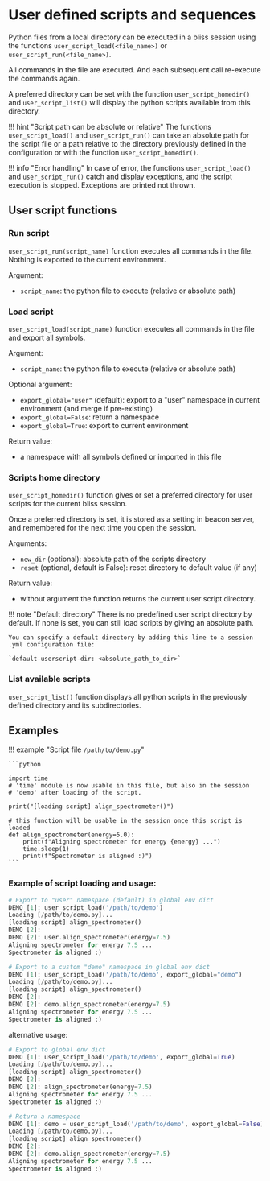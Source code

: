 
# User defined scripts and sequences

Python files from a local directory can be executed in a bliss session using the functions
`user_script_load(<file_name>)` or `user_script_run(<file_name>)`.

All commands in the file are executed. And each subsequent call re-execute the commands again.

A preferred directory can be set with the function `user_script_homedir()` and `user_script_list()` will display the python scripts available from this directory.

!!! hint "Script path can be absolute or relative"
    The functions `user_script_load()` and `user_script_run()` can take an absolute path for the script file
    or a path relative to the directory previously defined in the configuration or with the function `user_script_homedir()`.

!!! info "Error handling"
    In case of error, the functions `user_script_load()` and `user_script_run()` catch
    and display exceptions, and the script execution is stopped. Exceptions are printed not thrown.

## User script functions

### Run script

`user_script_run(script_name)` function executes all commands in the file. Nothing is exported to the current environment.

Argument:

* `script_name`: the python file to execute (relative or absolute path)

### Load script

`user_script_load(script_name)` function executes all commands in the file and export all symbols.

Argument:

* `script_name`: the python file to execute (relative or absolute path)

Optional argument:

* `export_global="user"` (default): export to a "user" namespace in current environment (and merge if pre-existing)
* `export_global=False`: return a namespace
* `export_global=True`: export to current environment

Return value:

* a namespace with all symbols defined or imported in this file

### Scripts home directory

`user_script_homedir()` function gives or set a preferred directory for user scripts for the current bliss session.

Once a preferred directory is set, it is stored as a setting in beacon server, and remembered
for the next time you open the session.

Arguments:

* `new_dir` (optional): absolute path of the scripts directory
* `reset` (optional, default is False): reset directory to default value (if any)

Return value:

* without argument the function returns the current user script directory.

!!! note "Default directory"
    There is no predefined user script directory by default.
    If none is set, you can still load scripts by giving an absolute path.

    You can specify a default directory by adding this line to a session .yml configuration file:

    `default-userscript-dir: <absolute_path_to_dir>`

### List available scripts

`user_script_list()` function displays all python scripts in the previously defined directory and its subdirectories.

## Examples

!!! example "Script file `/path/to/demo.py`"

    ```python

    import time
    # 'time' module is now usable in this file, but also in the session
    # 'demo' after loading of the script.

    print("[loading script] align_spectrometer()")

    # this function will be usable in the session once this script is loaded
    def align_spectrometer(energy=5.0):
        print(f"Aligning spectrometer for energy {energy} ...")
        time.sleep(1)
        print(f"Spectrometer is aligned :)")
    ```

### Example of script loading and usage:

```python
# Export to "user" namespace (default) in global env dict
DEMO [1]: user_script_load('/path/to/demo')
Loading [/path/to/demo.py]...
[loading script] align_spectrometer()
DEMO [2]:
DEMO [2]: user.align_spectrometer(energy=7.5)
Aligning spectrometer for energy 7.5 ...
Spectrometer is aligned :)
```

```python
# Export to a custom "demo" namespace in global env dict
DEMO [1]: user_script_load('/path/to/demo', export_global="demo")
Loading [/path/to/demo.py]...
[loading script] align_spectrometer()
DEMO [2]:
DEMO [2]: demo.align_spectrometer(energy=7.5)
Aligning spectrometer for energy 7.5 ...
Spectrometer is aligned :)
```

alternative usage:

```python
# Export to global env dict
DEMO [1]: user_script_load('/path/to/demo', export_global=True)
Loading [/path/to/demo.py]...
[loading script] align_spectrometer()
DEMO [2]:
DEMO [2]: align_spectrometer(energy=7.5)
Aligning spectrometer for energy 7.5 ...
Spectrometer is aligned :)
```

```python
# Return a namespace
DEMO [1]: demo = user_script_load('/path/to/demo', export_global=False)
Loading [/path/to/demo.py]...
[loading script] align_spectrometer()
DEMO [2]:
DEMO [2]: demo.align_spectrometer(energy=7.5)
Aligning spectrometer for energy 7.5 ...
Spectrometer is aligned :)
```

